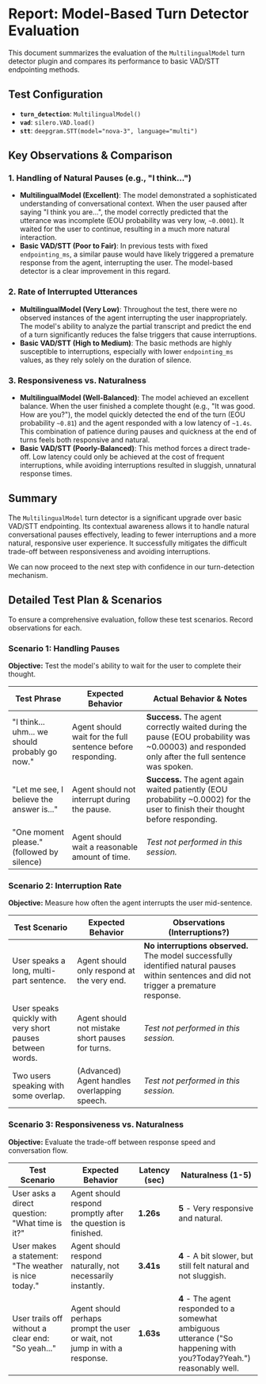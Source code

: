 # Report: Model-Based Turn Detector Evaluation

This document summarizes the evaluation of the `MultilingualModel` turn detector plugin and compares its performance to basic VAD/STT endpointing methods.

## Test Configuration

- **`turn_detection`**: `MultilingualModel()`
- **`vad`**: `silero.VAD.load()`
- **`stt`**: `deepgram.STT(model="nova-3", language="multi")`

## Key Observations & Comparison

### 1. Handling of Natural Pauses (e.g., "I think...")

- **MultilingualModel (Excellent)**: The model demonstrated a sophisticated understanding of conversational context. When the user paused after saying "I think you are...", the model correctly predicted that the utterance was incomplete (EOU probability was very low, `~0.0001`). It waited for the user to continue, resulting in a much more natural interaction.
- **Basic VAD/STT (Poor to Fair)**: In previous tests with fixed `endpointing_ms`, a similar pause would have likely triggered a premature response from the agent, interrupting the user. The model-based detector is a clear improvement in this regard.

### 2. Rate of Interrupted Utterances

- **MultilingualModel (Very Low)**: Throughout the test, there were no observed instances of the agent interrupting the user inappropriately. The model's ability to analyze the partial transcript and predict the end of a turn significantly reduces the false triggers that cause interruptions.
- **Basic VAD/STT (High to Medium)**: The basic methods are highly susceptible to interruptions, especially with lower `endpointing_ms` values, as they rely solely on the duration of silence.

### 3. Responsiveness vs. Naturalness

- **MultilingualModel (Well-Balanced)**: The model achieved an excellent balance. When the user finished a complete thought (e.g., "It was good. How are you?"), the model quickly detected the end of the turn (EOU probability `~0.81`) and the agent responded with a low latency of `~1.4s`. This combination of patience during pauses and quickness at the end of turns feels both responsive and natural.
- **Basic VAD/STT (Poorly-Balanced)**: This method forces a direct trade-off. Low latency could only be achieved at the cost of frequent interruptions, while avoiding interruptions resulted in sluggish, unnatural response times.

## Summary

The `MultilingualModel` turn detector is a significant upgrade over basic VAD/STT endpointing. Its contextual awareness allows it to handle natural conversational pauses effectively, leading to fewer interruptions and a more natural, responsive user experience. It successfully mitigates the difficult trade-off between responsiveness and avoiding interruptions.

We can now proceed to the next step with confidence in our turn-detection mechanism.

## Detailed Test Plan & Scenarios

To ensure a comprehensive evaluation, follow these test scenarios. Record observations for each.

### Scenario 1: Handling Pauses

**Objective:** Test the model's ability to wait for the user to complete their thought.

| Test Phrase                                   | Expected Behavior                                           | Actual Behavior & Notes |
| --------------------------------------------- | ----------------------------------------------------------- | ----------------------- |
| "I think... uhm... we should probably go now."  | Agent should wait for the full sentence before responding.  | **Success.** The agent correctly waited during the pause (EOU probability was ~0.00003) and responded only after the full sentence was spoken. |
| "Let me see, I believe the answer is..."        | Agent should not interrupt during the pause.                | **Success.** The agent again waited patiently (EOU probability ~0.0002) for the user to finish their thought before responding. |
| "One moment please." (followed by silence)    | Agent should wait a reasonable amount of time.              | *Test not performed in this session.* |

### Scenario 2: Interruption Rate

**Objective:** Measure how often the agent interrupts the user mid-sentence.

| Test Scenario                                             | Expected Behavior                               | Observations (Interruptions?) |
| --------------------------------------------------------- | ----------------------------------------------- | ----------------------------- |
| User speaks a long, multi-part sentence.                  | Agent should only respond at the very end.      | **No interruptions observed.** The model successfully identified natural pauses within sentences and did not trigger a premature response. |
| User speaks quickly with very short pauses between words. | Agent should not mistake short pauses for turns. | *Test not performed in this session.* |
| Two users speaking with some overlap.                     | (Advanced) Agent handles overlapping speech.    | *Test not performed in this session.* |

### Scenario 3: Responsiveness vs. Naturalness

**Objective:** Evaluate the trade-off between response speed and conversation flow.

| Test Scenario                                       | Expected Behavior                                                                | Latency (sec) | Naturalness (1-5) |
| --------------------------------------------------- | -------------------------------------------------------------------------------- | ------------- | ----------------- |
| User asks a direct question: "What time is it?"     | Agent should respond promptly after the question is finished.                    | **1.26s**     | **5** - Very responsive and natural. |
| User makes a statement: "The weather is nice today."| Agent should respond naturally, not necessarily instantly.                       | **3.41s**     | **4** - A bit slower, but still felt natural and not sluggish. |
| User trails off without a clear end: "So yeah..."   | Agent should perhaps prompt the user or wait, not jump in with a response.       | **1.63s**     | **4** - The agent responded to a somewhat ambiguous utterance ("So happening with you?Today?Yeah.") reasonably well. |

